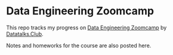 # Data Engineering Zoomcamp

This repo tracks my progress on [Data Engineering Zoomcamp](https://github.com/DataTalksClub/data-engineering-zoomcamp) by [Datatalks.Club](https://github.com/DataTalksClub/data-engineering-zoomcamp).

Notes and homeworks for the course are also posted here.


